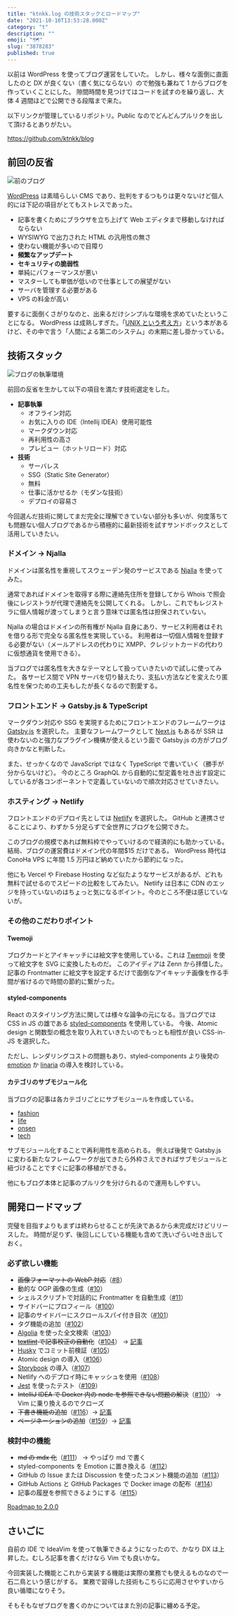 ```yaml
---
title: "ktnkk.log の技術スタックとロードマップ"
date: "2021-10-10T13:53:28.000Z"
category: "t"
description: ""
emoji: "🗺"
slug: "3878283"
published: true
---
```


以前は WordPress を使ってブログ運営をしていた。
しかし、様々な面倒に直面したのと DX が良くない（書く気にならない）ので勉強も兼ねて 1 からブログを作っていくことにした。
隙間時間を見つけてはコードを試すのを繰り返し、大体 4 週間ほどで公開できる段階まで来た。

以下リンクが管理しているリポジトリ。Public なのでどんどんプルリクを出して頂けるとありがたい。

<https://github.com/ktnkk/blog>

## 前回の反省

![前のブログ](01.jpg)

[WordPress](https://github.com/WordPress/WordPress) は素晴らしい CMS であり、批判をするつもりは更々ないけど個人的には下記の項目がとてもストレスであった。

- 記事を書くためにブラウザを立ち上げて Web エディタまで移動しなければならない
- WYSIWYG で出力された HTML の汎用性の無さ
- 使わない機能が多いので目障り
- **頻繁なアップデート**
- **セキュリティの脆弱性**
- 単純にパフォーマンスが悪い
- マスターしても単価が低いので仕事としての展望がない
- サーバを管理する必要がある
- VPS の料金が高い

要するに面倒くさがりなのと、出来るだけシンプルな環境を求めていたということになる。
WordPress は成熟しすぎた。「[UNIX という考え方](https://www.amazon.co.jp/dp/4274064069)」という本があるけど、その中で言う「人間による第二のシステム」の末期に差し掛かっている。

## 技術スタック

![ブログの執筆環境](02.jpg)

前回の反省を生かして以下の項目を満たす技術選定をした。

- **記事執筆**
  - オフライン対応
  - お気に入りの IDE（Intellij IDEA）使用可能性
  - マークダウン対応
  - 再利用性の高さ
  - プレビュー（ホットリロード）対応
- **技術**
  - サーバレス
  - SSG（Static Site Generator）
  - 無料
  - 仕事に活かせるか（モダンな技術）
  - デプロイの容易さ

今回選んだ技術に関してまだ完全に理解できていない部分も多いが、何度落ちても問題ない個人ブログであるから積極的に最新技術を試すサンドボックスとして活用していきたい。

### ドメイン -> Njalla

ドメインは匿名性を重視してスウェーデン発のサービスである [Njalla](https://njal.la) を使ってみた。

通常であればドメインを取得する際に連絡先住所を登録してから Whois で照会後にレジストラが代理で連絡先を公開してくれる。
しかし、これでもレジストラに個人情報が渡ってしまうと言う意味では匿名性は担保されていない。

Njalla の場合はドメインの所有権が Njalla 自身にあり、サービス利用者はそれを借りる形で完全なる匿名性を実現している。
利用者は一切個人情報を登録する必要がない（メールアドレスの代わりに XMPP、クレジットカードの代わりに仮想通貨を使用できる）。

当ブログでは匿名性を大きなテーマとして扱っていきたいので試しに使ってみた。
各サービス間で VPN サーバを切り替えたり、支払い方法などを変えたり匿名性を保つための工夫もしたが長くなるので割愛する。

### フロントエンド -> Gatsby.js & TypeScript

マークダウン対応や SSG を実現するためにフロントエンドのフレームワークは [Gatsby.js](https://github.com/gatsbyjs/gatsby) を選択した。
主要なフレームワークとして [Next.js](https://github.com/vercel/next.js) もあるが SSR は使わないのと強力なプラグイン機構が使えるという面で Gatsby.js の方がブログ向きかなと判断した。

また、せっかくなので JavaScript ではなく TypeScript で書いていく（勝手が分からないけど）。
今のところ GraphQL から自動的に型定義を吐き出す設定にしているが各コンポーネントで定義していないので順次対応させていきたい。

### ホスティング -> Netlify

フロントエンドのデプロイ先としては [Netlify](https://www.netlify.com) を選択した。
GitHub と連携させることにより、わずか 5 分足らずで全世界にブログを公開できた。

このブログの規模であれば無料枠でやっていけるので経済的にも助かっている。結局、ブログの運営費はドメイン代の年間$15 だけである。
WordPress 時代は ConoHa VPS に年間 1.5 万円ほど納めていたから節約になった。

他にも Vercel や Firebase Hosting など似たようなサービスがあるが、どれも無料で試せるのでスピードの比較をしてみたい。
Netlify は日本に CDN のエッジを持っていないのはちょっと気になるポイント。今のところ不便は感じていないが。

### その他のこだわりポイント

#### Twemoji

ブログカードとアイキャッチには絵文字を使用している。これは [Twemoji](https://github.com/twitter/twemoji) を使って絵文字を SVG に変換したものだ。
このアイディアは Zenn から拝借した。
記事の Frontmatter に絵文字を設定するだけで面倒なアイキャッチ画像を作る手間が省けるので時間の節約に繋がった。

#### styled-components

React のスタイリング方法に関しては様々な論争の元になる。当ブログでは CSS in JS の雄である [styled-components](https://github.com/styled-components/styled-components) を使用している。
今後、Atomic design と関数型の概念を取り入れていきたいのでもっとも相性が良い CSS-in-JS を選択した。

ただし、レンダリングコストの問題もあり、styled-components より後発の [emotion](https://github.com/emotion-js/emotion) か [linaria](https://github.com/callstack/linaria) の導入を検討している。

#### カテゴリのサブモジュール化

当ブログの記事は各カテゴリごとにサブモジュールを作成している。

- [fashion](https://github.com/ktnkk/blog.fashion)
- [life](https://github.com/ktnkk/blog.life)
- [onsen](https://github.com/ktnkk/blog.onsen)
- [tech](https://github.com/ktnkk/blog.tech)

サブモジュール化することで再利用性を高められる。
例えば後発で Gatsby.js に変わる新たなフレームワークが出てきたら外枠さえできればサブモジュールと紐づけることですぐに記事の移植ができる。

他にもブログ本体と記事のプルリクを分けられるので運用もしやすい。

## 開発ロードマップ

完璧を目指すよりもまずは終わらせることが先決であるから未完成だけどリリースした。
時間が足りず、後回しにしている機能も含めて洗いざらい吐き出しておく。

### 必ず欲しい機能

- ~~画像フォーマットの WebP 対応~~（[#8](https://github.com/ktnkk/blog/issues/8)）
- 動的な OGP 画像の生成（[#10](https://github.com/ktnkk/blog/issues/10)）
- シェルスクリプトで対話的に Frontmatter を自動生成（[#11](https://github.com/ktnkk/blog/issues/11)）
- サイドバーにプロフィール（[#100](https://github.com/ktnkk/blog/issues/100)）
- 記事のサイドバーにスクロールスパイ付き目次（[#101](https://github.com/ktnkk/blog/issues/101)）
- タグ機能の追加（[#102](https://github.com/ktnkk/blog/issues/102)）
- [Algolia](https://www.algolia.com/) を使った全文検索（[#103](https://github.com/ktnkk/blog/issues/103)）
- ~~[textlint](https://github.com/textlint/textlint) で記事校正の自動化~~（[#104](https://github.com/ktnkk/blog/issues/104)） -> [記事](/3445436)
- [Husky](https://github.com/typicode/husky) でコミット前検証（[#105](https://github.com/ktnkk/blog/issues/105)）
- Atomic design の導入（[#106](https://github.com/ktnkk/blog/issues/106)）
- [Storybook](https://github.com/storybookjs/storybook) の導入（[#107](https://github.com/ktnkk/blog/issues/107)）
- Netlify へのデプロイ時にキャッシュを使用（[#108](https://github.com/ktnkk/blog/issues/108)）
- [Jest](https://github.com/facebook/jest) を使ったテスト（[#109](https://github.com/ktnkk/blog/issues/109)）
- ~~IntelliJ IDEA で Docker 内の node を参照できない問題の解決~~（[#110](https://github.com/ktnkk/blog/issues/110)） -> Vim に乗り換えるのでクローズ
- ~~下書き機能の追加~~（[#116](https://github.com/ktnkk/blog/issues/116)）-> [記事](/7976845)
- ~~ページネーションの追加~~（[#159](https://github.com/ktnkk/blog/issues/159)）-> [記事](/8443869)

### 検討中の機能

- ~~md の mdx 化~~（[#111](https://github.com/ktnkk/blog/issues/111)） -> やっぱり md で書く
- styled-components を Emotion に置き換える（[#112](https://github.com/ktnkk/blog/issues/112)）
- GitHub の Issue または Discussion を使ったコメント機能の追加（[#113](https://github.com/ktnkk/blog/issues/113)）
- GitHub Actions と GitHub Packages で Docker image の配布（[#114](https://github.com/ktnkk/blog/issues/114)）
- 記事の履歴を参照できるようにする（[#115](https://github.com/ktnkk/blog/issues/115)）

[Roadmap to 2.0.0](https://github.com/ktnkk/blog/projects/2)

## さいごに

自前の IDE で IdeaVim を使って執筆できるようになったので、かなり DX は上昇した。むしろ記事を書くだけなら Vim でも良いかな。

今回実装した機能とこれから実装する機能は実際の業務でも使えるものなので一石二鳥という感じがする。
業務で習得した技術もこちらに応用させやすいから良い循環になりそう。

そもそもなぜブログを書くのかについてはまた別の記事に纏める予定。
